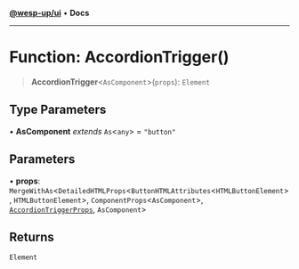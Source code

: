 [**@wesp-up/ui**](../README.md) • **Docs**

***

# Function: AccordionTrigger()

> **AccordionTrigger**\<`AsComponent`\>(`props`): `Element`

## Type Parameters

• **AsComponent** *extends* `As`\<`any`\> = `"button"`

## Parameters

• **props**: `MergeWithAs`\<`DetailedHTMLProps`\<`ButtonHTMLAttributes`\<`HTMLButtonElement`\>, `HTMLButtonElement`\>, `ComponentProps`\<`AsComponent`\>, [`AccordionTriggerProps`](../interfaces/AccordionTriggerProps.md), `AsComponent`\>

## Returns

`Element`
